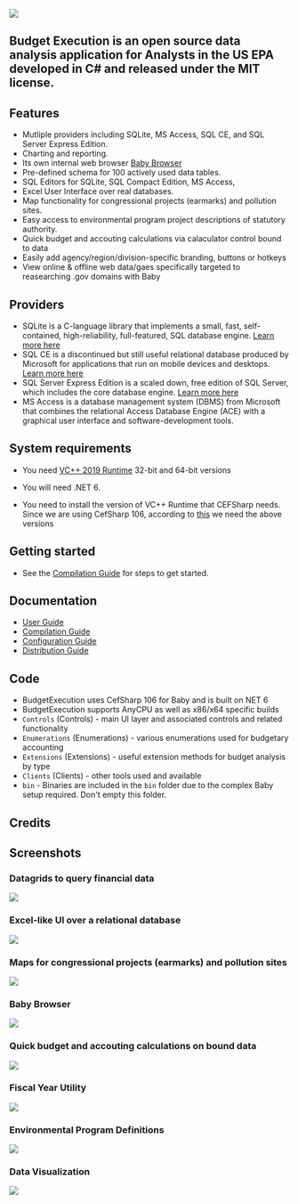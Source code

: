 ﻿![](https://github.com/KarmaScripter/BudgetExecution/blob/main/Resources/Assets/GitHubImages/BudgetExecution.png)

## Budget Execution is an open source data analysis application for Analysts in the US EPA developed in C# and released under the MIT license.

## Features

- Mutliple providers including SQLite, MS Access, SQL CE, and SQL Server Express Edition.
- Charting and reporting.
- Its own internal web browser [Baby Browser](https://github.com/KarmaScripter/Baby/blob/main/README.md)
- Pre-defined schema for 100 actively used data tables.
- SQL Editors for SQLite, SQL Compact Edition, MS Access,
- Excel User Interface over real databases.
- Map functionality for congressional projects (earmarks) and pollution sites.
- Easy access to environmental program project descriptions of statutory authority.
- Quick budget and accouting calculations via calaculator control bound to data
- Easily add agency/region/division-specific branding, buttons or hotkeys
- View online & offline web data/gaes specifically targeted to reasearching .gov domains with Baby

## Providers

- SQLite is a C-language library that implements a small, fast, self-contained, high-reliability, full-featured, SQL database engine. [Learn more here](https://sqlite.org/index.html) 
- SQL CE is a discontinued but still useful relational database produced by Microsoft for applications that run on mobile devices and desktops. [Learn more here](https://www.microsoft.com/en-us/download/details.aspx?id=30709)
- SQL Server Express Edition is a scaled down, free edition of SQL Server, which includes the core database engine. [Learn more here](https://www.microsoft.com/en-us/download/details.aspx?id=101064)
- MS Access is a database management system (DBMS) from Microsoft that combines the relational Access Database Engine (ACE) with a graphical user interface and software-development tools. 


## System requirements

- You need [VC++ 2019 Runtime](https://aka.ms/vs/17/release/vc_redist.x64.exe) 32-bit and 64-bit versions

- You will need .NET 6.

- You need to install the version of VC++ Runtime that CEFSharp needs. Since we are using CefSharp 106, according to [this](https://github.com/cefsharp/CefSharp/#release-branches) we need the above versions


## Getting started

- See the [Compilation Guide](Resources/Github/Compilation.md) for steps to get started.


## Documentation

- [User Guide](Resources/Github/Users.md)
- [Compilation Guide](Resources/Github/Compilation.md)
- [Configuration Guide](Resources/Github/Configuration.md)
- [Distribution Guide](Resources/Github/Distribution.md)


## Code

- BudgetExecution uses CefSharp 106 for Baby and is built on NET 6
- BudgetExecution supports AnyCPU as well as x86/x64 specific builds
- `Controls` (Controls\) - main UI layer and associated controls and related functionality
- `Enumerations` (Enumerations\) - various enumerations used for budgetary accounting
- `Extensions` (Extensions\) - useful extension methods for budget analysis by type
- `Clients` (Clients\) - other tools used and available
- `bin` - Binaries are included in the `bin` folder due to the complex Baby setup required. Don't empty this folder.

## Credits

## Screenshots

### Datagrids to query financial data

![](https://github.com/KarmaScripter/BudgetExecution/blob/main/Resources/Assets/GitHubImages/Datagrid.PNG)

### Excel-like UI over a relational database

![](https://github.com/KarmaScripter/BudgetExecution/blob/main/Resources/Assets/GitHubImages/ExcelUserInterface.PNG)

### Maps for congressional projects (earmarks) and pollution sites

![](https://github.com/KarmaScripter/BudgetExecution/blob/main/Resources/Assets/GitHubImages/Map.PNG)

### Baby Browser

![](https://github.com/KarmaScripter/Baby/blob/main/Properties/Images/2.png)

### Quick budget and accouting calculations on bound data

![](https://github.com/KarmaScripter/BudgetExecution/blob/main/Resources/Assets/GitHubImages/Calculator.PNG)

### Fiscal Year Utility

![](https://github.com/KarmaScripter/BudgetExecution/blob/main/Resources/Assets/GitHubImages/FiscalYear.PNG)

### Environmental Program Definitions

![](https://github.com/KarmaScripter/BudgetExecution/blob/main/Resources/Assets/GitHubImages/EnvironmentalPrograms.PNG)

### Data Visualization

![](https://github.com/KarmaScripter/BudgetExecution/blob/main/Resources/Assets/GitHubImages/Charts.PNG)
